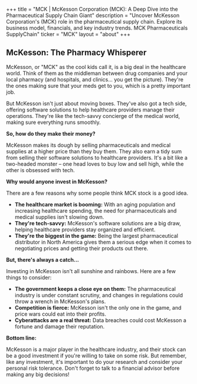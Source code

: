 +++
title = "MCK |  McKesson Corporation (MCK): A Deep Dive into the Pharmaceutical Supply Chain Giant"
description = "Uncover McKesson Corporation's (MCK) role in the pharmaceutical supply chain. Explore its business model, financials, and key industry trends.  MCK Pharmaceuticals SupplyChain"
ticker = "MCK"
layout = "about"
+++

        


## McKesson:  The Pharmacy Whisperer

McKesson, or "MCK" as the cool kids call it, is a big deal in the healthcare world. Think of them as the middleman between drug companies and your local pharmacy (and hospitals, and clinics... you get the picture).  They're the ones making sure that your meds get to you, which is a pretty important job.

But McKesson isn't just about moving boxes. They've also got a tech side, offering software solutions to help healthcare providers manage their operations. They're like the tech-savvy concierge of the medical world, making sure everything runs smoothly.

**So, how do they make their money?**

McKesson makes its dough by selling pharmaceuticals and medical supplies at a higher price than they buy them.  They also earn a tidy sum from selling their software solutions to healthcare providers. It's a bit like a two-headed monster – one head loves to buy low and sell high, while the other is obsessed with tech.  

**Why would anyone invest in McKesson?**

There are a few reasons why some people think MCK stock is a good idea.  

* **The healthcare market is booming:**  With an aging population and increasing healthcare spending, the need for pharmaceuticals and medical supplies isn't slowing down.
* **They're tech-savvy:** McKesson's software solutions are a big draw, helping healthcare providers stay organized and efficient.  
* **They're the biggest in the game:** Being the largest pharmaceutical distributor in North America gives them a serious edge when it comes to negotiating prices and getting their products out there.

**But, there's always a catch...**

Investing in McKesson isn't all sunshine and rainbows.  Here are a few things to consider:

* **The government keeps a close eye on them:** The pharmaceutical industry is under constant scrutiny, and changes in regulations could throw a wrench in McKesson's plans.
* **Competition is fierce:** McKesson isn't the only one in the game, and price wars could eat into their profits.
* **Cyberattacks are a real threat:**  Data breaches could cost McKesson a fortune and damage their reputation.

**Bottom line:**

McKesson is a major player in the healthcare industry, and their stock can be a good investment if you're willing to take on some risk. But remember, like any investment, it's important to do your research and consider your personal risk tolerance.  Don't forget to talk to a financial advisor before making any big decisions! 

        
